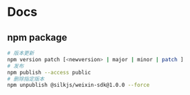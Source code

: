 # Docs

## npm package

```bash
# 版本更新
npm version patch [<newversion> | major | minor | patch ]
# 发布
npm publish --access public
# 删除指定版本
npm unpublish @silkjs/weixin-sdk@1.0.0 --force
```
